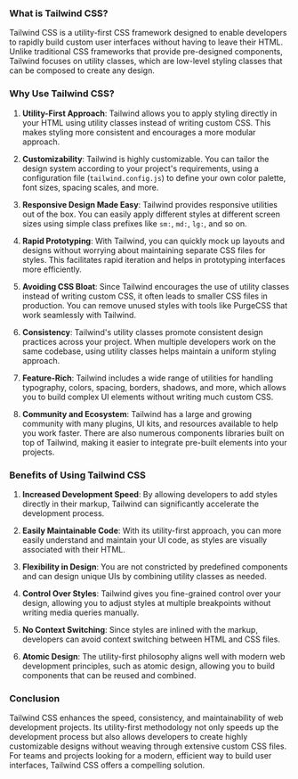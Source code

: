 ### What is Tailwind CSS?

Tailwind CSS is a utility-first CSS framework designed to enable developers to rapidly build custom user interfaces without having to leave their HTML. Unlike traditional CSS frameworks that provide pre-designed components, Tailwind focuses on utility classes, which are low-level styling classes that can be composed to create any design.

### Why Use Tailwind CSS?

1. **Utility-First Approach**: Tailwind allows you to apply styling directly in your HTML using utility classes instead of writing custom CSS. This makes styling more consistent and encourages a more modular approach.

2. **Customizability**: Tailwind is highly customizable. You can tailor the design system according to your project's requirements, using a configuration file (`tailwind.config.js`) to define your own color palette, font sizes, spacing scales, and more.

3. **Responsive Design Made Easy**: Tailwind provides responsive utilities out of the box. You can easily apply different styles at different screen sizes using simple class prefixes like `sm:`, `md:`, `lg:`, and so on.

4. **Rapid Prototyping**: With Tailwind, you can quickly mock up layouts and designs without worrying about maintaining separate CSS files for styles. This facilitates rapid iteration and helps in prototyping interfaces more efficiently.

5. **Avoiding CSS Bloat**: Since Tailwind encourages the use of utility classes instead of writing custom CSS, it often leads to smaller CSS files in production. You can remove unused styles with tools like PurgeCSS that work seamlessly with Tailwind.

6. **Consistency**: Tailwind's utility classes promote consistent design practices across your project. When multiple developers work on the same codebase, using utility classes helps maintain a uniform styling approach.

7. **Feature-Rich**: Tailwind includes a wide range of utilities for handling typography, colors, spacing, borders, shadows, and more, which allows you to build complex UI elements without writing much custom CSS.

8. **Community and Ecosystem**: Tailwind has a large and growing community with many plugins, UI kits, and resources available to help you work faster. There are also numerous components libraries built on top of Tailwind, making it easier to integrate pre-built elements into your projects.

### Benefits of Using Tailwind CSS

1. **Increased Development Speed**: By allowing developers to add styles directly in their markup, Tailwind can significantly accelerate the development process. 

2. **Easily Maintainable Code**: With its utility-first approach, you can more easily understand and maintain your UI code, as styles are visually associated with their HTML.

3. **Flexibility in Design**: You are not constricted by predefined components and can design unique UIs by combining utility classes as needed.

4. **Control Over Styles**: Tailwind gives you fine-grained control over your design, allowing you to adjust styles at multiple breakpoints without writing media queries manually.

5. **No Context Switching**: Since styles are inlined with the markup, developers can avoid context switching between HTML and CSS files.

6. **Atomic Design**: The utility-first philosophy aligns well with modern web development principles, such as atomic design, allowing you to build components that can be reused and combined.

### Conclusion

Tailwind CSS enhances the speed, consistency, and maintainability of web development projects. Its utility-first methodology not only speeds up the development process but also allows developers to create highly customizable designs without weaving through extensive custom CSS files. For teams and projects looking for a modern, efficient way to build user interfaces, Tailwind CSS offers a compelling solution.

